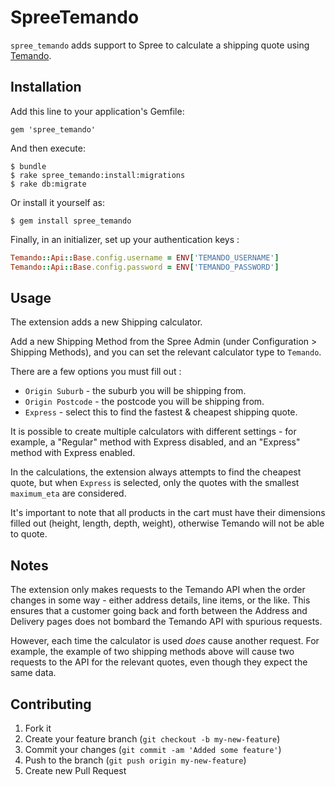 # SpreeTemando

`spree_temando` adds support to Spree to calculate a shipping quote
using [Temando](https://www.temando.com).

## Installation

Add this line to your application's Gemfile:

    gem 'spree_temando'

And then execute:

    $ bundle
    $ rake spree_temando:install:migrations
    $ rake db:migrate

Or install it yourself as:

    $ gem install spree_temando

Finally, in an initializer, set up your authentication keys :

```ruby
Temando::Api::Base.config.username = ENV['TEMANDO_USERNAME']
Temando::Api::Base.config.password = ENV['TEMANDO_PASSWORD']
```

## Usage

The extension adds a new Shipping calculator.

Add a new Shipping Method from the Spree Admin (under Configuration >
Shipping Methods), and you can set the relevant calculator type to
`Temando`.

There are a few options you must fill out :

* `Origin Suburb` - the suburb you will be shipping from.
* `Origin Postcode` - the postcode you will be shipping from.
* `Express` - select this to find the fastest & cheapest shipping quote.

It is possible to create multiple calculators with different settings -
for example, a "Regular" method with Express disabled, and an "Express"
method with Express enabled.

In the calculations, the extension always attempts to find the cheapest
quote, but when `Express` is selected, only the quotes with the smallest
`maximum_eta` are considered.

It's important to note that all products in the cart must have their
dimensions filled out (height, length, depth, weight), otherwise Temando
will not be able to quote.

## Notes

The extension only makes requests to the Temando API when the order
changes in some way - either address details, line items, or the like.
This ensures that a customer going back and forth between the Address
and Delivery pages does not bombard the Temando API with spurious
requests.

However, each time the calculator is used *does* cause another request.
For example, the example of two shipping methods above will cause two
requests to the API for the relevant quotes, even though they expect the
same data.


## Contributing

1. Fork it
2. Create your feature branch (`git checkout -b my-new-feature`)
3. Commit your changes (`git commit -am 'Added some feature'`)
4. Push to the branch (`git push origin my-new-feature`)
5. Create new Pull Request
